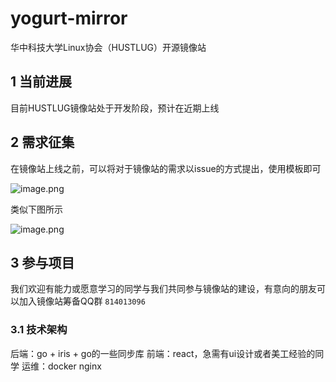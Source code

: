 # yogurt-mirror

华中科技大学Linux协会（HUSTLUG）开源镜像站

## 1 当前进展
目前HUSTLUG镜像站处于开发阶段，预计在近期上线
## 2 需求征集
在镜像站上线之前，可以将对于镜像站的需求以issue的方式提出，使用模板即可

![image.png](https://s2.loli.net/2022/12/03/faoReHsdgCxFq8b.png)

类似下图所示

![image.png](https://s2.loli.net/2022/12/03/uSqxUkbNo8KRvQ9.png)

## 3 参与项目
我们欢迎有能力或愿意学习的同学与我们共同参与镜像站的建设，有意向的朋友可以加入镜像站筹备QQ群 `814013096`
### 3.1 技术架构
后端：go + iris + go的一些同步库
前端：react，急需有ui设计或者美工经验的同学
运维：docker nginx

